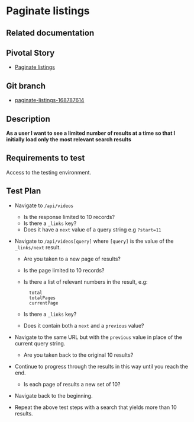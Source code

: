 <!-- Generate a new file using -->
<!-- sed -e "s/\Paginate listings/My story/" -e "s/\168787614/156128780/" -e "s/\paginate-listings-168787614/`git_current_branch`/g" template.md | tee "`git_current_branch`.md" -->

# Paginate listings

## Related documentation

## Pivotal Story

* [Paginate listings](https://www.pivotaltracker.com/story/show/168787614)

## Git branch

* [paginate-listings-168787614](https://github.com/HammerMuseum/hammer-datastore/tree/paginate-listings-168787614)

## Description

**As a user I want to see a limited number of results at a time so that I initially load only the most relevant search results**

## Requirements to test
Access to the testing environment.

## Test Plan
- Navigate to `/api/videos`
    - Is the response limited to 10 records?
    - Is there a `_links` key?
    - Does it have a `next` value of a query string e.g `?start=11`
- Navigate to `/api/videos[query]` where `[query]` is the value of the `_links/next` result.
    - Are you taken to a new page of results?
    - Is the page limited to 10 records?
    - Is there a list of relevant numbers in the result, e.g:
            
            total
            totalPages
            currentPage
    - Is there a `_links` key?
    - Does it contain both a `next` and a `previous` value?
- Navigate to the same URL but with the `previous` value in place of the current query string.
    - Are you taken back to the original 10 results?
- Continue to progress through the results in this way until you reach the end.
    - Is each page of results a new set of 10?
- Navigate back to the beginning.


- Repeat the above test steps with a search that yields more than 10 results.
